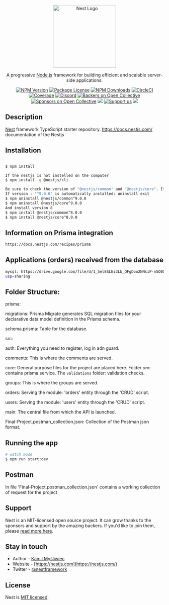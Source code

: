 <p align="center">
  <a href="http://nestjs.com/" target="blank"><img src="https://nestjs.com/img/logo-small.svg" width="200" alt="Nest Logo" /></a>
</p>

[circleci-image]: https://img.shields.io/circleci/build/github/nestjs/nest/master?token=abc123def456
[circleci-url]: https://circleci.com/gh/nestjs/nest

  <p align="center">A progressive <a href="http://nodejs.org" target="_blank">Node.js</a> framework for building efficient and scalable server-side applications.</p>
    <p align="center">
<a href="https://www.npmjs.com/~nestjscore" target="_blank"><img src="https://img.shields.io/npm/v/@nestjs/core.svg" alt="NPM Version" /></a>
<a href="https://www.npmjs.com/~nestjscore" target="_blank"><img src="https://img.shields.io/npm/l/@nestjs/core.svg" alt="Package License" /></a>
<a href="https://www.npmjs.com/~nestjscore" target="_blank"><img src="https://img.shields.io/npm/dm/@nestjs/common.svg" alt="NPM Downloads" /></a>
<a href="https://circleci.com/gh/nestjs/nest" target="_blank"><img src="https://img.shields.io/circleci/build/github/nestjs/nest/master" alt="CircleCI" /></a>
<a href="https://coveralls.io/github/nestjs/nest?branch=master" target="_blank"><img src="https://coveralls.io/repos/github/nestjs/nest/badge.svg?branch=master#9" alt="Coverage" /></a>
<a href="https://discord.gg/G7Qnnhy" target="_blank"><img src="https://img.shields.io/badge/discord-online-brightgreen.svg" alt="Discord"/></a>
<a href="https://opencollective.com/nest#backer" target="_blank"><img src="https://opencollective.com/nest/backers/badge.svg" alt="Backers on Open Collective" /></a>
<a href="https://opencollective.com/nest#sponsor" target="_blank"><img src="https://opencollective.com/nest/sponsors/badge.svg" alt="Sponsors on Open Collective" /></a>
  <a href="https://paypal.me/kamilmysliwiec" target="_blank"><img src="https://img.shields.io/badge/Donate-PayPal-ff3f59.svg"/></a>
    <a href="https://opencollective.com/nest#sponsor"  target="_blank"><img src="https://img.shields.io/badge/Support%20us-Open%20Collective-41B883.svg" alt="Support us"></a>
  <a href="https://twitter.com/nestframework" target="_blank"><img src="https://img.shields.io/twitter/follow/nestframework.svg?style=social&label=Follow"></a>
</p>
  <!--[![Backers on Open Collective](https://opencollective.com/nest/backers/badge.svg)](https://opencollective.com/nest#backer)
  [![Sponsors on Open Collective](https://opencollective.com/nest/sponsors/badge.svg)](https://opencollective.com/nest#sponsor)-->

## Description

[Nest](https://github.com/nestjs/nest) framework TypeScript starter repository.
https://docs.nestjs.com/  documentation of the Nestjs

## Installation

```bash

$ npm install

If the nestjs is not instelled on the computer 
$ npm install -g @nestjs/cli

Be sure to check the version of "@nestjs/common" and "@nestjs/core". It should be "^8.0.0". 
If version : "^9.0.0" is automatically installed: uninstall exit 
$ npm uninstall @nestjs/common^9.0.0
$ npm uninstall @nestjs/core^9.0.0
And install version 8
$ npm install @nestjs/common^8.0.0
$ npm install @nestjs/core^8.0.0
```

## Information on Prisma integration

```bash
https://docs.nestjs.com/recipes/prisma

```

## Applications (orders) received from the database

```bash
mysql: https://drive.google.com/file/d/1_5elESLEi3Lb_QFgDoo2NNsiP-n5O0Ow/view?
usp=sharing

```

## Folder Structure:

prisma:

migrations: Prisma Migrate generates SQL migration files for your declarative data model definition in the Prisma schema.

schema.prisma: Table for the database.

src: 

   auth: Everything you need to register, log in adn guard.

   comments: This is where the comments are served.

   core: General purpose files for the project are placed here. 
         Folder `orm`: contains prisma.service.
         The `validations` folder: validation checks.

   groups: This is where the groups are served.

   orders: Serving the module: 'orders' entity through the 'CRUD' script.

   users: Serving the module: 'users' entity through the 'CRUD' script.

   main: The central file from which the API is launched.

   Final-Project.postman_collection.json: Collection of the Postman json format. 


## Running the app

```bash
# watch mode
$ npm run start:dev

```

## Postman

In file 'Final-Project.postman_collection.json' contains a working collection of request for the project


## Support

Nest is an MIT-licensed open source project. It can grow thanks to the sponsors and support by the amazing backers. If you'd like to join them, please [read more here](https://docs.nestjs.com/support).

## Stay in touch

- Author - [Kamil Myśliwiec](https://kamilmysliwiec.com)
- Website - [https://nestjs.com](https://nestjs.com/)
- Twitter - [@nestframework](https://twitter.com/nestframework)

## License

Nest is [MIT licensed](LICENSE).
